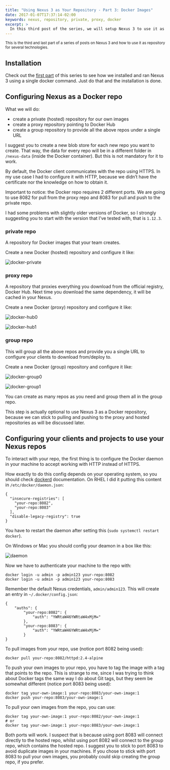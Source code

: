 ```yaml
---
title: "Using Nexus 3 as Your Repository - Part 3: Docker Images"
date: 2017-01-07T17:37:14-02:00
keywords: nexus, repository, private, proxy, docker
excerpt: >
  In this third post of the series, we will setup Nexus 3 to use it as Docker private registry and as a proxy to Docker Hub.
---
```


<p><small>
This is the third and last part of a series of posts on Nexus 3 and how to use it as repository for several technologies.
</small></p>

## Installation

Check out the [first part](https://rafaeleyng.github.io/using-nexus-3-as-your-repository-part-1-maven-artifacts/) of this series to see how we installed and ran Nexus 3 using a single docker command. Just do that and the installation is done.

## Configuring Nexus as a Docker repo

What we will do:
  - create a private (hosted) repository for our own images
  - create a proxy repository pointing to Docker Hub
  - create a group repository to provide all the above repos under a single URL

I suggest you to create a new blob store for each new repo you want to create. That way, the data for every repo will be in a different folder in `/nexus-data` (inside the Docker container). But this is not mandatory for it to work.

By default, the Docker client communicates with the repo using HTTPS. In my use case I had to configure it with HTTP, because we didn’t have the certificate nor the knowledge on how to obtain it.

Important to notice: the Docker repo requires 2 different ports. We are going to use 8082 for pull from the proxy repo and 8083 for pull and push to the private repo.

I had some problems with slightly older versions of Docker, so I strongly suggesting you to start with the version that I’ve tested with, that is `1.12.3`.

### private repo

A repository for Docker images that your team creates.

Create a new Docker (hosted) repository and configure it like:

![docker-private](https://cloud.githubusercontent.com/assets/4842605/21745036/25e11fc2-d509-11e6-85f6-6b6e016c174e.png)

### proxy repo

A repository that proxies everything you download from the official registry, Docker Hub. Next time you download the same dependency, it will be cached in your Nexus.

Create a new Docker (proxy) repository and configure it like:

![docker-hub0](https://cloud.githubusercontent.com/assets/4842605/21745035/25daf822-d509-11e6-892b-11f79943f96b.png)

![docker-hub1](https://cloud.githubusercontent.com/assets/4842605/21745034/25d9eebe-d509-11e6-9e28-fd7f63b4ae89.png)

### group repo

This will group all the above repos and provide you a single URL to configure your clients to download from/deploy to.

Create a new Docker (group) repository and configure it like:

![docker-group0](https://cloud.githubusercontent.com/assets/4842605/21745032/25a805de-d509-11e6-80c4-989500a2d579.png)

![docker-group1](https://cloud.githubusercontent.com/assets/4842605/21745033/25c7919c-d509-11e6-89d2-88d631f343ee.png)

You can create as many repos as you need and group them all in the group repo.

This step is actually optional to use Nexus 3 as a Docker repository, because we can stick to pulling and pushing to the proxy and hosted repositories as will be discussed later.

## Configuring your clients and projects to use your Nexus repos

To interact with your repo, the first thing is to configure the Docker daemon in your machine to accept working with HTTP instead of HTTPS.

How exactly to do this config depends on your operating system, so you should check [dockerd](https://docs.docker.com/engine/reference/commandline/dockerd/) documentation. On RHEL I did it putting this content in `/etc/docker/daemon.json`:

```
{
  "insecure-registries": [
    "your-repo:8082",
    "your-repo:8083"
  ],
  "disable-legacy-registry": true
}
```

You have to restart the daemon after setting this (`sudo systemctl restart docker`).

On Windows or Mac you should config your deamon in a box like this:

![daemon](https://cloud.githubusercontent.com/assets/4842605/21745349/f8af75b4-d510-11e6-8383-c3594b525ea4.png)

Now we have to authenticate your machine to the repo with:

```
docker login -u admin -p admin123 your-repo:8082
docker login -u admin -p admin123 your-repo:8083
```

Remember the default Nexus credentials, `admin/admin123`. This will create an entry in `~/.docker/config.json`:

```
{
	"auths": {
		"your-repo:8082": {
			"auth": "YWRtaW46YWRtaW4xMjM="
		},
		"your-repo:8083": {
			"auth": "YWRtaW46YWRtaW4xMjM="
		}
}
```

To pull images from your repo, use (notice port 8082 being used):

```
docker pull your-repo:8082/httpd:2.4-alpine
```

To push your own images to your repo, you have to tag the image with a tag that points to the repo. This is strange to me, since I was trying to think about Docker tags the same way I do about Git tags, but they seem be somewhat different (notice port 8083 being used):

```
docker tag your-own-image:1 your-repo:8083/your-own-image:1
docker push your-repo:8083/your-own-image:1
```

To pull your own images from the repo, you can use:

```
docker tag your-own-image:1 your-repo:8082/your-own-image:1
# or
docker tag your-own-image:1 your-repo:8083/your-own-image:1
```

Both ports will work. I suspect that is because using port 8083 will connect directly to the hosted repo, whilst using port 8082 will connect to the group repo, which contains the hosted repo. I suggest you to stick to port 8083 to avoid duplicate images in your machines. If you chose to stick with port 8083 to pull your own images, you probably could skip creating the group repo, if you prefer.
